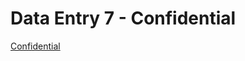 # Data Entry 7 - Confidential

[Confidential](https://drive.google.com/open?id=1ZgYcVxoO7eXf9UY9ftWPsY0pHbdyH_Ri_6swi9Pfpzs)